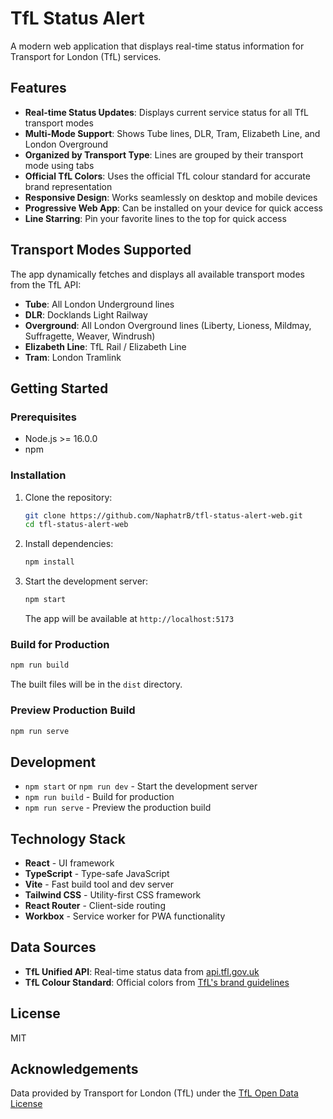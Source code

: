 # TfL Status Alert

A modern web application that displays real-time status information for Transport for London (TfL) services.

## Features

- **Real-time Status Updates**: Displays current service status for all TfL transport modes
- **Multi-Mode Support**: Shows Tube lines, DLR, Tram, Elizabeth Line, and London Overground
- **Organized by Transport Type**: Lines are grouped by their transport mode using tabs
- **Official TfL Colors**: Uses the official TfL colour standard for accurate brand representation
- **Responsive Design**: Works seamlessly on desktop and mobile devices
- **Progressive Web App**: Can be installed on your device for quick access
- **Line Starring**: Pin your favorite lines to the top for quick access

## Transport Modes Supported

The app dynamically fetches and displays all available transport modes from the TfL API:

- **Tube**: All London Underground lines
- **DLR**: Docklands Light Railway
- **Overground**: All London Overground lines (Liberty, Lioness, Mildmay, Suffragette, Weaver, Windrush)
- **Elizabeth Line**: TfL Rail / Elizabeth Line
- **Tram**: London Tramlink

## Getting Started

### Prerequisites

- Node.js >= 16.0.0
- npm

### Installation

1. Clone the repository:
   ```bash
   git clone https://github.com/NaphatrB/tfl-status-alert-web.git
   cd tfl-status-alert-web
   ```

2. Install dependencies:
   ```bash
   npm install
   ```

3. Start the development server:
   ```bash
   npm start
   ```

   The app will be available at `http://localhost:5173`

### Build for Production

```bash
npm run build
```

The built files will be in the `dist` directory.

### Preview Production Build

```bash
npm run serve
```

## Development

- `npm start` or `npm run dev` - Start the development server
- `npm run build` - Build for production
- `npm run serve` - Preview the production build

## Technology Stack

- **React** - UI framework
- **TypeScript** - Type-safe JavaScript
- **Vite** - Fast build tool and dev server
- **Tailwind CSS** - Utility-first CSS framework
- **React Router** - Client-side routing
- **Workbox** - Service worker for PWA functionality

## Data Sources

- **TfL Unified API**: Real-time status data from [api.tfl.gov.uk](https://api.tfl.gov.uk)
- **TfL Colour Standard**: Official colors from [TfL's brand guidelines](https://content.tfl.gov.uk/tfl-colour-standard.pdf)

## License

MIT

## Acknowledgements

Data provided by Transport for London (TfL) under the [TfL Open Data License](https://tfl.gov.uk/corporate/terms-and-conditions/transport-data-service)
